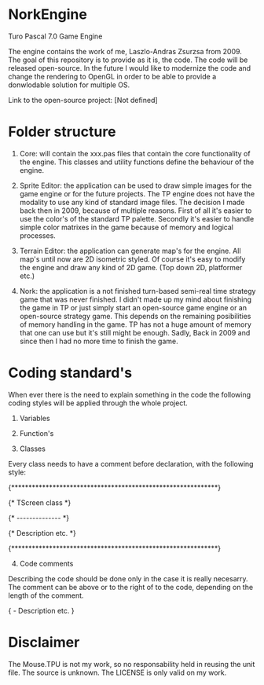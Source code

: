 # NorkEngine

Turo Pascal 7.0 Game Engine

The engine contains the work of me, Laszlo-Andras Zsurzsa from 2009. The goal of this repository is to provide as it is, the code. The code will be released open-source. In the future I would like to modernize the code and change the rendering to OpenGL in order to be able to provide a donwlodable solution for multiple OS.

Link to the open-source project: [Not defined]

 # Folder structure

1. Core: will contain the xxx.pas files that contain the core functionality of the engine. This classes and utility functions define the behaviour of the engine.

2. Sprite Editor: the application can be used to draw simple images for the game engine or for the future projects. The TP engine does not have the modality to use any kind of standard image files. The decision I made back then in 2009, because of multiple reasons. First of all it's easier to use the color's of the standard TP palette. Secondly it's easier to handle simple color matrixes in the game because of memory and logical processes.

3. Terrain Editor: the application can generate map's for the engine. All map's until now are 2D isometric styled. Of course it's easy to modify the engine and draw any kind of 2D game. (Top down 2D, platformer etc.)

4. Nork: the application is a not finished turn-based semi-real time strategy game that was never finished. I didn't made up my mind about finishing the game in TP or just simply start an open-source game engine or an open-source strategy game. This depends on the remaining posibilities of memory handling in the game. TP has not a huge amount of memory that one can use but it's still might be enough. Sadly, Back in 2009 and since then I had no more time to finish the game.

# Coding standard's

When ever there is the need to explain something in the code the following coding styles will be applied through the whole project.

1. Variables

2. Function's

3. Classes

Every class needs to have a comment before declaration, with the following style:

{************************************************************}

{*                     TScreen class                        *}

{*                    --------------                        *}

{*    Description etc.                                      *}

{************************************************************}

4. Code comments

Describing the code should be done only in the case it is really necesarry. The comment can be above or to the right of to the code, depending on the length of the comment.

{ - Description etc. }

# Disclaimer

The Mouse.TPU is not my work, so no responsability held in reusing the unit file. The source is unknown. The LICENSE is only valid on my work.
